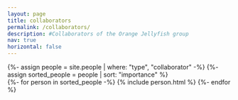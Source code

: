 ```yaml
---
layout: page
title: collaborators
permalink: /collaborators/
description: #Collaborators of the Orange Jellyfish group
nav: true
horizontal: false
---
```


<!-- pages/collaborators.md -->
<div class="projects">
  {%- assign people = site.people | where: "type", "collaborator" -%}
  {%- assign sorted_people = people | sort: "importance" %}
  <!-- Generate cards for each person -->
  <div class="grid">
  {%- for person in sorted_people -%}
    {% include person.html %}
  {%- endfor %}
</div>
